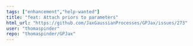 ```yaml
---
tags: ["enhancement","help-wanted"]
title: "feat: Attach priors to parameters"
html_url: "https://github.com/JaxGaussianProcesses/GPJax/issues/273"
user: "thomaspinder"
repo: "thomaspinder/GPJax"
---
```


